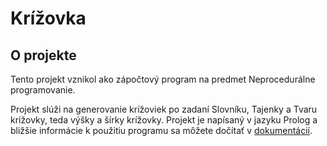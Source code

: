 # Krížovka

## O projekte

Tento projekt vznikol ako zápočtový program na predmet Neprocedurálne programovanie.

Projekt slúži na generovanie krížoviek po zadaní Slovníku, Tajenky a Tvaru krížovky, teda výšky a šírky krížovky. Projekt je napísaný v jazyku Prolog a bližšie informácie k použitiu programu sa môžete dočítať v [dokumentácií](dokumentacia.md).